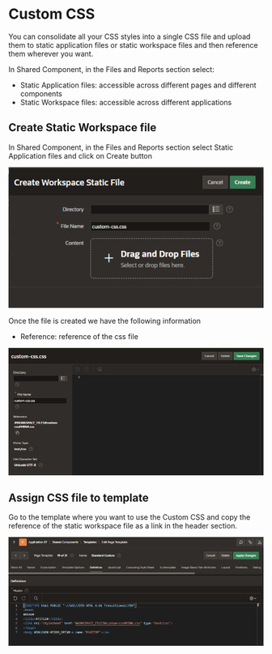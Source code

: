 # Custom CSS

You can consolidate all your CSS styles into a single CSS file and upload them to static application files or static workspace files and then reference them wherever you want.

In Shared Component, in the Files and Reports section select:

- Static Application files: accessible across different pages and different components
- Static Workspace files: accessible across different applications

## Create Static Workspace file

In Shared Component, in the Files and Reports section select Static Application files and click on Create button

![Custom CSS](images/custom_css.png)

Once the file is created we have the following information

- Reference: reference of the css file

![Custom CSS File](images/custom_css_static_file.png)

## Assign CSS file to template

Go to the template where you want to use the Custom CSS and copy the reference of the static workspace file as a link in the header section.

![Custom CSS](images/custom_css_template.png)
